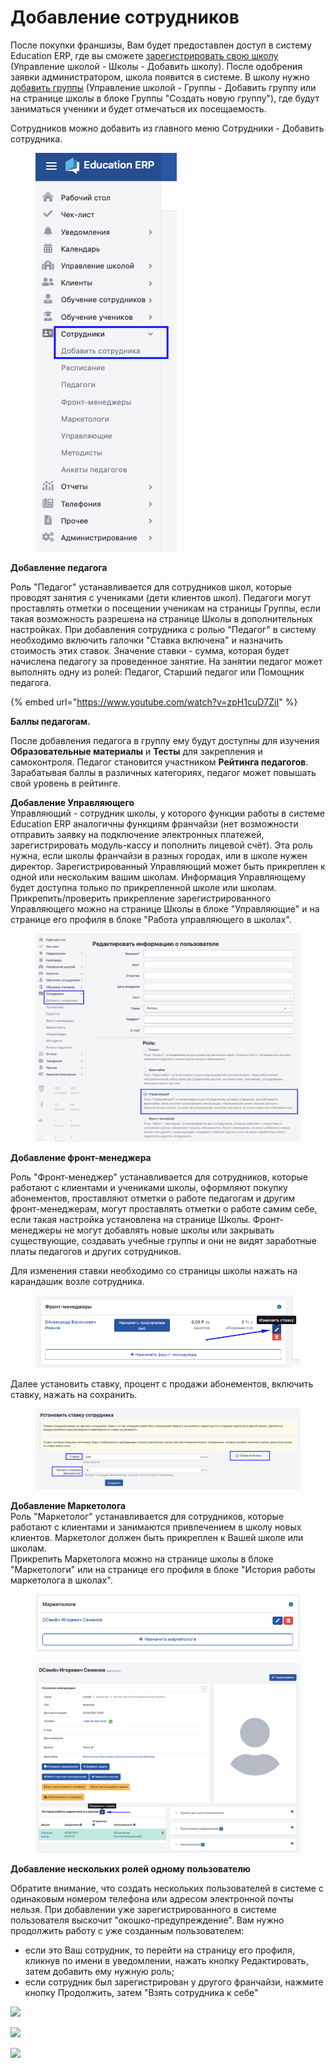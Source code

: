 # Добавление сотрудников

После покупки франшизы, Вам будет предоставлен доступ в систему Education ERP, где вы сможете [зарегистрировать свою школу](../shkola/registraciya-shkoly.md) (Управление школой - Школы - Добавить школу). После одобрения заявки администратором, школа появится в системе. В школу нужно [добавить группы](../shkola/gruppa/dobavlenie-grupp.md) (Управление школой - Группы - Добавить группу или на странице школы в блоке Группы "Создать новую группу"), где будут заниматься ученики и будет отмечаться их посещаемость.

Сотрудников можно добавить из главного меню  Сотрудники - Добавить сотрудника.

<figure><img src="../../.gitbook/assets/image (1) (1) (1) (1) (1).png" alt=""><figcaption></figcaption></figure>

**Добавление педагога**

Роль "Педагог" устанавливается для сотрудников школ, которые проводят занятия с учениками (дети клиентов школ). Педагоги могут проставлять отметки о посещении ученикам на страницы Группы, если такая возможность разрешена на странице Школы в дополнительных настройках. При добавления сотрудника с ролью "Педагог" в систему необходимо включить галочки "Ставка включена" и назначить стоимость этих ставок. Значение ставки - сумма, которая будет начислена педагогу за проведенное занятие. На занятии педагог может выполнять одну из ролей: Педагог, Старший педагог или Помощник педагога.​

{% embed url="https://www.youtube.com/watch?v=zpH1cuD7ZiI" %}

**Баллы педагогам.**

После добавления педагога в группу ему будут доступны для изучения **Образовательные материалы** и **Тесты** для закрепления и самоконтроля. Педагог становится участником **Рейтинга педагогов**. Зарабатывая баллы в различных категориях, педагог может повышать свой уровень в рейтинге.

**Добавление Управляющего**\
Управляющий - сотрудник школы, у которого функции работы в системе Education ERP аналогичны функциям франчайзи (нет возможности отправить заявку на подключение электронных платежей, зарегистрировать модуль-кассу и пополнить лицевой счёт). Эта роль нужна, если школы франчайзи в разных городах, или в школе нужен директор. Зарегистрированный Управляющий может быть прикреплен к одной или нескольким вашим школам. Информация Управляющему будет доступна только по прикрепленной школе или школам. Прикрепить/проверить прикрепление зарегистрированного Управляющего можно на странице Школы в блоке "Управляющие" и на странице его профиля в блоке "Работа управляющего в школах".

<figure><img src="../../.gitbook/assets/image (1) (1) (1) (1) (1) (1).png" alt=""><figcaption></figcaption></figure>

**Добавление фронт-менеджера**

&#x20;Роль "Фронт-менеджер" устанавливается для сотрудников, которые работают с клиентами и учениками школы, оформляют покупку абонементов, проставляют отметки о работе педагогам и другим фронт-менеджерам, могут проставлять отметки о работе самим себе, если такая настройка установлена на странице Школы. Фронт-менеджеры не могут добавлять новые школы или закрывать существующие, создавать учебные группы и они не видят заработные платы педагогов и других сотрудников.

Для изменения ставки необходимо со страницы школы нажать на карандашик возле сотрудника.

<figure><img src="../../.gitbook/assets/image (3) (1) (1) (1).png" alt=""><figcaption></figcaption></figure>

Далее установить ставку, процент с продажи абонементов, включить ставку, нажать на сохранить.

<figure><img src="../../.gitbook/assets/image (4) (1) (1) (1).png" alt=""><figcaption></figcaption></figure>

**Добавление Маркетолога**\
Роль "Маркетолог" устанавливается для сотрудников, которые работают с клиентами и занимаются привлечением в школу новых клиентов. Маркетолог должен быть прикреплен к Вашей школе или школам.\
Прикрепить Маркетолога можно на странице школы в блоке "Маркетологи" или на странице его профиля в блоке "История работы маркетолога в школах".

<figure><img src="../../.gitbook/assets/image (5) (1) (1) (1).png" alt=""><figcaption></figcaption></figure>

<figure><img src="../../.gitbook/assets/image (6) (1) (1).png" alt=""><figcaption></figcaption></figure>

**Добавление нескольких ролей одному пользователю**

Обратите внимание, что создать нескольких пользователей в системе с одинаковым номером телефона или адресом электронной почты нельзя. При добавлении уже зарегистрированного в системе пользователя выскочит "окошко-предупреждение". Вам нужно продолжить работу с уже созданным пользователем:

* если это Ваш сотрудник, то перейти на страницу его профиля, кликнув по имени в уведомлении, нажать кнопку Редактировать, затем добавить ему нужную роль;
* если сотрудник был зарегистрирован у другого франчайзи, нажмите кнопку Продолжить, затем "Взять сотрудника к себе"

![](../../.gitbook/assets/Screenshot\_168.png)

![](../../.gitbook/assets/Screenshot\_166.png)

![](../../.gitbook/assets/Screenshot\_167.png)
